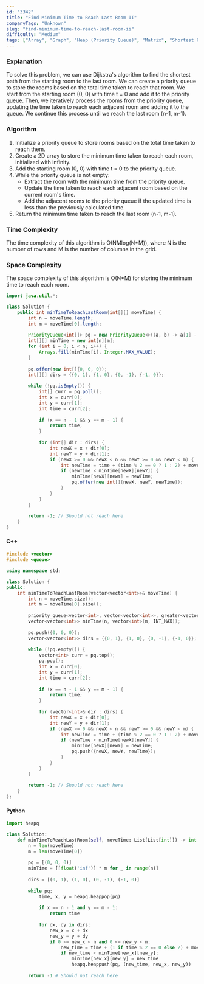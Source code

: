 ```yaml
---
id: "3342"
title: "Find Minimum Time to Reach Last Room II"
companyTags: "Unknown"
slug: "find-minimum-time-to-reach-last-room-ii"
difficulty: "Medium"
tags: ["Array", "Graph", "Heap (Priority Queue)", "Matrix", "Shortest Path"]
---
```


### Explanation
To solve this problem, we can use Dijkstra's algorithm to find the shortest path from the starting room to the last room. We can create a priority queue to store the rooms based on the total time taken to reach that room. We start from the starting room (0, 0) with time t = 0 and add it to the priority queue. Then, we iteratively process the rooms from the priority queue, updating the time taken to reach each adjacent room and adding it to the queue. We continue this process until we reach the last room (n-1, m-1).

### Algorithm
1. Initialize a priority queue to store rooms based on the total time taken to reach them.
2. Create a 2D array to store the minimum time taken to reach each room, initialized with infinity.
3. Add the starting room (0, 0) with time t = 0 to the priority queue.
4. While the priority queue is not empty:
   - Extract the room with the minimum time from the priority queue.
   - Update the time taken to reach each adjacent room based on the current room's time.
   - Add the adjacent rooms to the priority queue if the updated time is less than the previously calculated time.
5. Return the minimum time taken to reach the last room (n-1, m-1).

### Time Complexity
The time complexity of this algorithm is O(N*M*log(N*M)), where N is the number of rows and M is the number of columns in the grid.

### Space Complexity
The space complexity of this algorithm is O(N*M) for storing the minimum time to reach each room.

```java
import java.util.*;

class Solution {
    public int minTimeToReachLastRoom(int[][] moveTime) {
        int n = moveTime.length;
        int m = moveTime[0].length;
        
        PriorityQueue<int[]> pq = new PriorityQueue<>((a, b) -> a[1] - b[1]);
        int[][] minTime = new int[n][m];
        for (int i = 0; i < n; i++) {
            Arrays.fill(minTime[i], Integer.MAX_VALUE);
        }
        
        pq.offer(new int[]{0, 0, 0});
        int[][] dirs = {{0, 1}, {1, 0}, {0, -1}, {-1, 0}};
        
        while (!pq.isEmpty()) {
            int[] curr = pq.poll();
            int x = curr[0];
            int y = curr[1];
            int time = curr[2];
            
            if (x == n - 1 && y == m - 1) {
                return time;
            }
            
            for (int[] dir : dirs) {
                int newX = x + dir[0];
                int newY = y + dir[1];
                if (newX >= 0 && newX < n && newY >= 0 && newY < m) {
                    int newTime = time + (time % 2 == 0 ? 1 : 2) + moveTime[newX][newY];
                    if (newTime < minTime[newX][newY]) {
                        minTime[newX][newY] = newTime;
                        pq.offer(new int[]{newX, newY, newTime});
                    }
                }
            }
        }
        
        return -1; // Should not reach here
    }
}
```

#### C++
```cpp
#include <vector>
#include <queue>

using namespace std;

class Solution {
public:
    int minTimeToReachLastRoom(vector<vector<int>>& moveTime) {
        int n = moveTime.size();
        int m = moveTime[0].size();
        
        priority_queue<vector<int>, vector<vector<int>>, greater<vector<int>>> pq;
        vector<vector<int>> minTime(n, vector<int>(m, INT_MAX));
        
        pq.push({0, 0, 0});
        vector<vector<int>> dirs = {{0, 1}, {1, 0}, {0, -1}, {-1, 0}};
        
        while (!pq.empty()) {
            vector<int> curr = pq.top();
            pq.pop();
            int x = curr[0];
            int y = curr[1];
            int time = curr[2];
            
            if (x == n - 1 && y == m - 1) {
                return time;
            }
            
            for (vector<int>& dir : dirs) {
                int newX = x + dir[0];
                int newY = y + dir[1];
                if (newX >= 0 && newX < n && newY >= 0 && newY < m) {
                    int newTime = time + (time % 2 == 0 ? 1 : 2) + moveTime[newX][newY];
                    if (newTime < minTime[newX][newY]) {
                        minTime[newX][newY] = newTime;
                        pq.push({newX, newY, newTime});
                    }
                }
            }
        }
        
        return -1; // Should not reach here
    }
};
```

#### Python
```python
import heapq

class Solution:
    def minTimeToReachLastRoom(self, moveTime: List[List[int]]) -> int:
        n = len(moveTime)
        m = len(moveTime[0])
        
        pq = [(0, 0, 0)]
        minTime = [[float('inf')] * m for _ in range(n)]
        
        dirs = [(0, 1), (1, 0), (0, -1), (-1, 0)]
        
        while pq:
            time, x, y = heapq.heappop(pq)
            
            if x == n - 1 and y == m - 1:
                return time
            
            for dx, dy in dirs:
                new_x = x + dx
                new_y = y + dy
                if 0 <= new_x < n and 0 <= new_y < m:
                    new_time = time + (1 if time % 2 == 0 else 2) + moveTime[new_x][new_y]
                    if new_time < minTime[new_x][new_y]:
                        minTime[new_x][new_y] = new_time
                        heapq.heappush(pq, (new_time, new_x, new_y))
        
        return -1 # Should not reach here
```